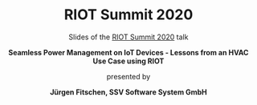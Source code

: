 <center>

# RIOT Summit 2020

Slides of the [RIOT Summit 2020](https://summit.riot-os.org/2020/) talk

**Seamless Power Management on IoT Devices - Lessons from an HVAC Use Case using RIOT**

presented by

**Jürgen Fitschen, SSV Software System GmbH**

</center>
